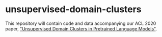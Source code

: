# unsupervised-domain-clusters
This repository will contain code and data accompanying our ACL 2020 paper, ["Unsupervised Domain Clusters in Pretrained Language Models"](https://arxiv.org/pdf/2004.02105.pdf). 
